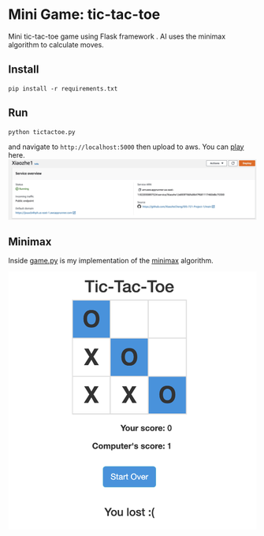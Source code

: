 # Mini Game: tic-tac-toe
Mini tic-tac-toe game using Flask framework .  AI uses the minimax algorithm to calculate moves.

## Install
```
pip install -r requirements.txt
```

## Run
```
python tictactoe.py
```

and navigate to `http://localhost:5000` then upload to aws.
You can [play](https://jxuucb4hph.us-east-1.awsapprunner.com) here.
![Example](./static/img/aws.jpg)
## Minimax
Inside [game.py](https://github.com/XiaozheCheng/IDS-721-Project-1/blob/main/game.py) 
is my implementation of the 
[minimax](https://en.wikipedia.org/wiki/Minimax) algorithm.

![Example](./static/img/example.png)




